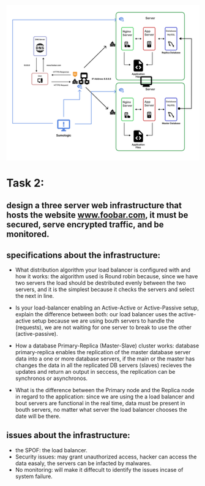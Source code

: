 ![Task 2](https://github.com/bouhvli/alx-system_engineering-devops/blob/345f20dc72d90bee375aceb4f9357a76156a38f1/0x09-web_infrastructure_design/task2.png)
# Task 2:
design a three server web infrastructure that hosts the website www.foobar.com, it must be secured, serve encrypted traffic, and be monitored.
---
## specifications about the infrastructure:
- What distribution algorithm your load balancer is configured with and how it works:
    the algorithm used is Round robin because, since we have two servers the load should be destributed evenly between the two servers,
    and it is the simplest because it checks the servers and select the next in line.

- Is your load-balancer enabling an Active-Active or Active-Passive setup, explain the difference between both:
    our load balancer uses the active-active setup because we are using bouth servers to handle the (requests), we are not waiting for one server to break
    to use the other (active-passive).

- How a database Primary-Replica (Master-Slave) cluster works:
    database primary-replica enables the replication of the master database server data into a one or more database servers, if the main or the master
    has changes the data in all the replicated DB servers (slaves) recieves the updates and return an output in seccess,
    the replication can be synchronos or asynchronos.

- What is the difference between the Primary node and the Replica node in regard to the application:
    since we are using the a load balancer and bout servers are functional in the real time, data must be present in bouth servers,
    no matter what server the load balancer chooses the date will be there.
## issues about the infrastructure:
- the SPOF: the load balancer.
- Security issues: may grant unauthorized access, hacker can access the data easaly, the servers can be infacted by malwares.
- No monitoring: will make it diffecult to identify the issues incase of system failure.
